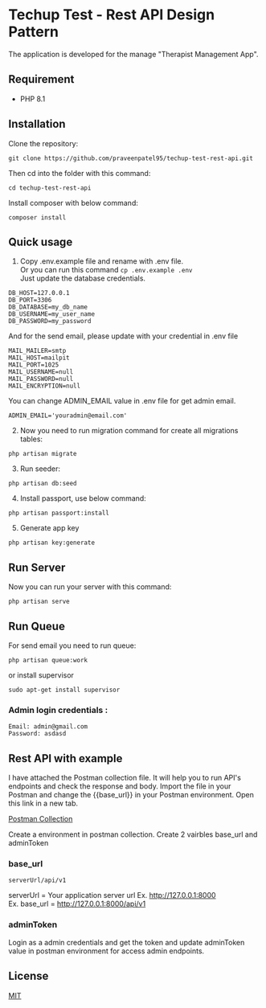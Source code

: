 # Techup Test - Rest API Design Pattern

The application is developed for the manage "Therapist Management App".

## Requirement

- PHP 8.1

## Installation

Clone the repository:

```
git clone https://github.com/praveenpatel95/techup-test-rest-api.git

```

Then cd into the folder with this command:
```
cd techup-test-rest-api
```

Install composer with below command:
```
composer install
```


## Quick usage

1. Copy .env.example file and rename with .env file.<br />
   Or you can run this command
   `cp .env.example .env`
   <br />Just update the database credentials.
```
DB_HOST=127.0.0.1
DB_PORT=3306
DB_DATABASE=my_db_name
DB_USERNAME=my_user_name
DB_PASSWORD=my_password
```
And for the send email, please update with your credential in .env file

```
MAIL_MAILER=smtp
MAIL_HOST=mailpit
MAIL_PORT=1025
MAIL_USERNAME=null
MAIL_PASSWORD=null
MAIL_ENCRYPTION=null
```
You can change ADMIN_EMAIL value in .env file for get admin email.
```
ADMIN_EMAIL='youradmin@email.com'
```

2. Now you need to run migration command for create all migrations tables:

```
php artisan migrate
```


3. Run seeder:

```
php artisan db:seed
```

4. Install passport, use below command:

```
php artisan passport:install
```

5. Generate app key

```
php artisan key:generate
```


## Run Server

Now you can run your server with this command:
```
php artisan serve
```

## Run Queue

For send email you need to run queue:
```
php artisan queue:work
```
or install supervisor
```
sudo apt-get install supervisor
```

### Admin login credentials :
```
Email: admin@gmail.com
Password: asdasd
```


## Rest API with example

I have attached the Postman collection file. It will help you to run API's endpoints and check the response and body.
Import the file in your Postman and change the {{base_url}} in your Postman environment.
Open this link in a new tab.

[Postman Collection](https://documenter.getpostman.com/view/9499370/2s93Y5NetE)


Create a environment in postman collection. Create 2 vairbles base_url and adminToken

### base_url
```
serverUrl/api/v1
```
serverUrl = Your application server url Ex. http://127.0.0.1:8000 
<br>
Ex. base_url = http://127.0.0.1:8000/api/v1

### adminToken
Login as a admin credentials and get the token and update adminToken value in postman environment for access admin endpoints.

## License

[MIT](https://choosealicense.com/licenses/mit/)
